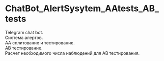 # ChatBot_AlertSysytem_AAtests_AB_tests  
Telegram chat bot.  
Система алертов.  
АА сплитование и тестирование.  
АВ тестирование.  
Расчет необходимого числа наблюдений для АВ тестирования.
